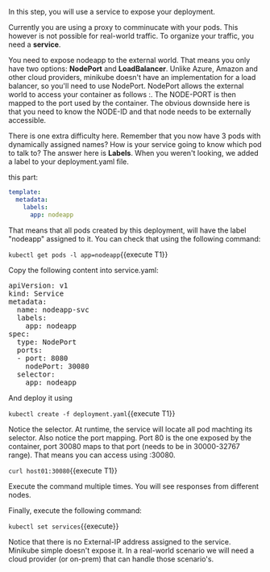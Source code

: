 In this step, you will use a service to expose your deployment.

Currently you are using a proxy to comminucate with your pods. This however is not possible for real-world traffic. To organize your traffic, you need a **service**.

You need to expose nodeapp to the external world. That means you only have two options: **NodePort** and **LoadBalancer**. Unlike Azure, Amazon and other cloud providers, minikube doesn't have an implementation for a load balancer, so you'll need to use NodePort.
NodePort allows the external world to access your container as follows <NODE-IP>:<NODE-PORT>. The NODE-PORT is then mapped to the port used by the container. The obvious downside here is that you need to know the NODE-ID and that node needs to be externally accessible.

There is one extra difficulty here. Remember that you now have 3 pods with dynamically assigned names? How is your service going to know which pod to talk to? The answer here is **Labels**. When you weren't looking, we added a label to your deployment.yaml file.

this part:

```yaml
template:
  metadata:
    labels:
      app: nodeapp
```

That means that all pods created by this deployment, will have the label "nodeapp" assigned to it. You can check that using the following command:

`kubectl get pods -l app=nodeapp`{{execute T1}}

Copy the following content into service.yaml:

<pre class="file"
  data-filename="./service.yaml"
  data-target="replace">
apiVersion: v1
kind: Service
metadata:
  name: nodeapp-svc
  labels:
    app: nodeapp
spec:
  type: NodePort
  ports:
  - port: 8080
    nodePort: 30080
  selector:
    app: nodeapp
</pre>

And deploy it using

`kubectl create -f deployment.yaml`{{execute T1}}

Notice the selector. At runtime, the service will locate all pod machting its selector. Also notice the port mapping. Port 80 is the one exposed by the container, port 30080 maps to that port (needs to be in 30000-32767 range). That means you can access using <NODE-IP>:30080.

`curl host01:30080`{{execute T1}}

Execute the command multiple times. You will see responses from different nodes.


Finally, execute the following command:

`kubectl set services`{{execute}}

Notice that there is no External-IP address assigned to the service. Minikube simple doesn't expose it. In a real-world scenario we will need a cloud provider (or on-prem) that can handle those scenario's.

